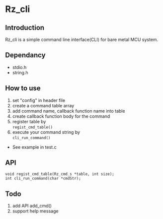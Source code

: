 # Rz_cli

## Introduction
Rz_cli is a simple command line interface(CLI) for bare metal MCU system. 

## Dependancy
* stdio.h
* string.h

## How to use
1. set "config" in header file
2. create a command table array
3. add command name, callback function name into table
4. create callback function body for the command
5. register table by  
   `regist_cmd_table()`
6. execute your command string by  
   `cli_run_command()`

* See example in test.c

## API
```
void regist_cmd_table(Rz_cmd_s *table, int size);
int cli_run_command(char *cmdStr);
```

## Todo
1. add API add_cmd()
2. support help message
